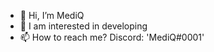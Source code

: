 - 👋 Hi, I’m MediQ
- 👀 I am interested in developing
- 📫 How to reach me? Discord: 'MediQ#0001'
<!---
Niobiyd/Niobiyd is a ✨ special ✨ repository because its `README.md` (this file) appears on your GitHub profile.
You can click the Preview link to take a look at your changes.
--->
